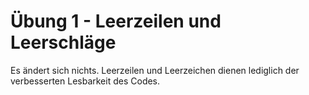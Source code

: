 # Übung 1 - Leerzeilen und Leerschläge

Es ändert sich nichts. Leerzeilen und Leerzeichen dienen lediglich der verbesserten Lesbarkeit des Codes.